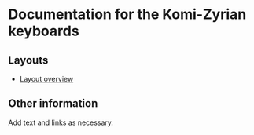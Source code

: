 # Documentation for the Komi-Zyrian keyboards


## Layouts

-   [Layout overview](layout.html)

## Other information

Add text and links as necessary.
